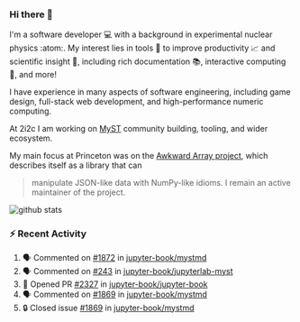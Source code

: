 ### Hi there 👋 

I'm a software developer 💻 with a background in experimental nuclear physics :atom:. My interest lies in tools :wrench: to improve productivity :chart_with_upwards_trend: and scientific insight :telescope:, including rich documentation 📚, interactive computing 🧮, and more! 

I have experience in many aspects of software engineering, including game design, full-stack web development, and high-performance numeric computing. 

At 2i2c I am working on [MyST](https://github.com/jupyter-book/mystmd) community building, tooling, and wider ecosystem. 

My main focus at Princeton was on the [Awkward Array project](awkward-array.org/), which describes itself as a library that can 
> manipulate JSON-like data with NumPy-like idioms. I remain an active maintainer of the project. 

![github stats](https://github-readme-stats.vercel.app/api?username=agoose77&show_icons=true&hide_rank=true&hide_title=true&bg_color=30,e76445,904e95&text_color=efe3ec&icon_color=efe3ec)
<!--
**agoose77/agoose77** is a ✨ _special_ ✨ repository because its `README.md` (this file) appears on your GitHub profile.

Here are some ideas to get you started:

- 🔭 I’m currently working on ...
- 🌱 I’m currently learning ...
- 👯 I’m looking to collaborate on ...
- 🤔 I’m looking for help with ...
- 💬 Ask me about ...
- 📫 How to reach me: ...
- 😄 Pronouns: ...
- ⚡ Fun fact: ...
-->

### :zap: Recent Activity

<!--START_SECTION:activity-->
1. 🗣 Commented on [#1872](https://github.com/jupyter-book/mystmd/pull/1872#issuecomment-2678017349) in [jupyter-book/mystmd](https://github.com/jupyter-book/mystmd)
2. 🗣 Commented on [#243](https://github.com/jupyter-book/jupyterlab-myst/issues/243#issuecomment-2676856781) in [jupyter-book/jupyterlab-myst](https://github.com/jupyter-book/jupyterlab-myst)
3. 💪 Opened PR [#2327](https://github.com/jupyter-book/jupyter-book/pull/2327) in [jupyter-book/jupyter-book](https://github.com/jupyter-book/jupyter-book)
4. 🗣 Commented on [#1869](https://github.com/jupyter-book/mystmd/issues/1869#issuecomment-2672103236) in [jupyter-book/mystmd](https://github.com/jupyter-book/mystmd)
5. 🔒 Closed issue [#1869](https://github.com/jupyter-book/mystmd/issues/1869) in [jupyter-book/mystmd](https://github.com/jupyter-book/mystmd)
<!--END_SECTION:activity-->
